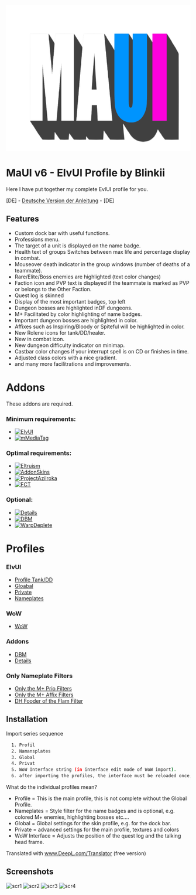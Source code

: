 <p align="center">
  <img width="800" height="400" src="https://github.com/mBlinkii/MaUI-ElvUI-Profile-Strings/blob/main/mauilogo.png">
</p>

# MaUI v6 - ElvUI Profile by Blinkii

Here I have put together my complete EvlUI profile for you.

[DE] - [Deutsche Version der Anleitung](https://github.com/mBlinkii/MaUI-ElvUI-Profile-Strings/blob/main/Readme_DE.md) - [DE]

## Features
 - Custom dock bar with useful functions.
 - Professions menu.
 - The target of a unit is displayed on the name badge.
 - Health text of groups Switches between max life and percentage display in combat.
 - Mouseover death indicator in the group windows (number of deaths of a teammate).
 - Rare/Elite/Boss enemies are highlighted (text color changes)
 - Faction icon and PVP text is displayed if the teammate is marked as PVP or belongs to the Other Faction.
 - Quest log is skinned
 - Display of the most important badges, top left
 - Dungeon bosses are highlighted inDF dungeons.
 - M+ Facilitated by color highlighting of name badges.
 - Important dungeon bosses are highlighted in color.
 - Affixes such as Inspiring/Bloody or Spiteful will be highlighted in color.
 - New Rolene icons for tank/DD/healer.
 - New in combat icon.
 - New dungeon difficulty indicator on minimap.
 - Castbar color changes if your interrupt spell is on CD or finishes in time.
 - Adjusted class colors with a nice gradient.
 - and many more facilitrations and improvements.

# Addons

These addons are required.

### Minimum requirements:
 - [![ElvUI](https://img.shields.io/badge/Addon-ElvUI-orange)](https://www.tukui.org/download.php?ui=elvui)
 - [![mMediaTag](https://img.shields.io/badge/Addon-mMediaTag-blueviolet)](https://www.curseforge.com/wow/addons/elvui_mmediatag)

### Optimal requirements:
 - [![Eltruism](https://img.shields.io/badge/Addon-Eltruism-blue)](https://www.curseforge.com/wow/addons/elvui-eltruism)
 - [![AddonSkins](https://img.shields.io/badge/Addon-AddonSkins-blue)](https://www.curseforge.com/wow/addons/addonskins)
 - [![ProjectAzilroka](https://img.shields.io/badge/Addon-ProjectAzilroka-blue)](https://www.curseforge.com/wow/addons/projectazilroka)
 - [![FCT](https://img.shields.io/badge/Addon-FCT-red)](https://www.tukui.org/addons.php?id=137)

### Optional:
 - [![Details](https://img.shields.io/badge/Addon-Details-lightgrey)](https://www.curseforge.com/wow/addons/details)
 - [![DBM](https://img.shields.io/badge/Addon-DBM-brightgreen)](https://www.curseforge.com/wow/addons/deadly-boss-mods)
 - [![WarpDeplete](https://img.shields.io/badge/Addon-WarpDeplete-red)](https://www.curseforge.com/wow/addons/warpdeplete)

# Profiles

### ElvUI
 - [Profile Tank/DD](https://github.com/mBlinkii/MaUI-ElvUI-Profile-Strings/blob/main/v6%20Retail/MaUI%20v6%20TANK-DD.txt)
 - [Gloabal](https://github.com/mBlinkii/MaUI-ElvUI-Profile-Strings/blob/main/v6%20Retail/MaUI%20v6%20Global.txt)
 - [Private](https://github.com/mBlinkii/MaUI-ElvUI-Profile-Strings/blob/main/v6%20Retail/MaUI%20v6%20Private.txt)
 - [Nameplates](https://github.com/mBlinkii/MaUI-ElvUI-Profile-Strings/blob/main/v6%20Retail/MaUI%20v6%20Nameplate%20Filter.txt)

### WoW
 - [WoW](https://github.com/mBlinkii/MaUI-ElvUI-Profile-Strings/blob/main/v6%20Retail/MaUI%20Blizz.txt)

### Addons
 - [DBM](xxx)
 - [Details](xxx)

### Only Nameplate Filters
 - [Only the M+ Prio Filters](https://github.com/mBlinkii/MaUI-ElvUI-Profile-Strings/blob/main/v6%20Retail/M%2B%20Filter%20for%20NP/M%2B%20Prio%20Namplate%20Filter.txt)
 - [Only the M+ Affix Filters](https://github.com/mBlinkii/MaUI-ElvUI-Profile-Strings/blob/main/v6%20Retail/M%2B%20Filter%20for%20NP/M%2B%20Affix%20Filter.txt)
 - [DH Fooder of the Flam Filter](https://github.com/mBlinkii/MaUI-ElvUI-Profile-Strings/blob/main/v6%20Retail/M%2B%20Filter%20for%20NP/DH%20Fooder%20of%20the%20Flame.txt)

## Installation
Import series sequence

```bash
  1. Profil
  2. Namansplates
  3. Global
  4. Privat
  5. WoW Interface string (in interface edit mode of WoW import).
  6. after importing the profiles, the interface must be reloaded once, just type /rl in the chat.
```

What do the individual profiles mean?
- Profile = This is the main profile, this is not complete without the Global Profile.
- Nameplates = Style filter for the name badges and is optional, e.g. colored M+ enemies, highlighting bosses etc....
- Global = Global settings for the skin profile, e.g. for the dock bar.
- Private = advanced settings for the main profile, textures and colors
- WoW Interface = Adjusts the position of the quest log and the talking head frame.

Translated with www.DeepL.com/Translator (free version)

## Screenshots
![scr1](https://github.com/mBlinkii/MaUI-ElvUI-Profile-Strings/blob/main/Screenshots/2023-01-18%20(2).png)
![scr2](https://github.com/mBlinkii/MaUI-ElvUI-Profile-Strings/blob/main/Screenshots/2023-01-22%20(1).png)
![scr3](https://github.com/mBlinkii/MaUI-ElvUI-Profile-Strings/blob/main/Screenshots/2023-01-22%20(4).png)
![scr4](https://github.com/mBlinkii/MaUI-ElvUI-Profile-Strings/blob/main/Screenshots/2023-01-22%20(6).png)